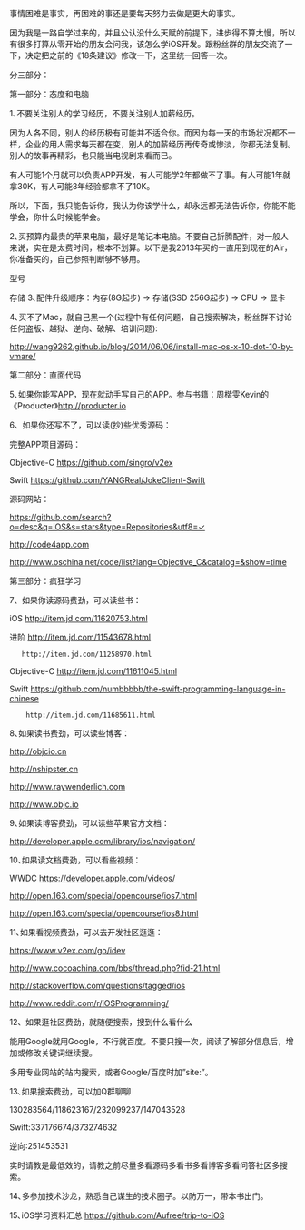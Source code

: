 事情困难是事实，再困难的事还是要每天努力去做是更大的事实。

因为我是一路自学过来的，并且公认没什么天赋的前提下，进步得不算太慢，所以有很多打算从零开始的朋友会问我，该怎么学iOS开发。跟粉丝群的朋友交流了一下，决定把之前的《18条建议》修改一下，这里统一回答一次。

分三部分：

第一部分：态度和电脑

1､不要关注别人的学习经历，不要关注别人加薪经历。

因为人各不同，别人的经历极有可能并不适合你。而因为每一天的市场状况都不一样，企业的用人需求每天都在变，别人的加薪经历再传奇或惨淡，你都无法复制。别人的故事再精彩，也只能当电视剧来看而已。

有人可能1个月就可以负责APP开发，有人可能学2年都做不了事。有人可能1年就拿30K，有人可能3年经验都拿不了10K。

所以，下面，我只能告诉你，我认为你该学什么，却永远都无法告诉你，你能不能学会，你什么时候能学会。

2､买预算内最贵的苹果电脑，最好是笔记本电脑。不要自己折腾配件，对一般人来说，实在是太费时间，根本不划算。以下是我2013年买的一直用到现在的Air，你准备买的，自己参照判断够不够用。




型号



存储
3､配件升级顺序：内存(8G起步) -> 存储(SSD 256G起步) -> CPU -> 显卡

4､买不了Mac，就自己黑一个(过程中有任何问题，自己搜索解决，粉丝群不讨论任何盗版、越狱、逆向、破解、培训问题):

http://wang9262.github.io/blog/2014/06/06/install-mac-os-x-10-dot-10-by-vmare/

第二部分：直面代码

5､如果你能写APP，现在就动手写自己的APP。参与书籍：周楷雯Kevin的《Producter》http://producter.io

6、如果你还写不了，可以读(抄)些优秀源码：

完整APP项目源码：

Objective-C https://github.com/singro/v2ex

Swift https://github.com/YANGReal/JokeClient-Swift

源码网站：

https://github.com/search?o=desc&q=iOS&s=stars&type=Repositories&utf8=✓

http://code4app.com

http://www.oschina.net/code/list?lang=Objective_C&catalog=&show=time

第三部分：疯狂学习

7、如果你读源码费劲，可以读些书：

iOS http://item.jd.com/11620753.html

进阶 http://item.jd.com/11543678.html

       http://item.jd.com/11258970.html

Objective-C http://item.jd.com/11611045.html

Swift https://github.com/numbbbbb/the-swift-programming-language-in-chinese

        http://item.jd.com/11685611.html

8､如果读书费劲，可以读些博客：

http://objcio.cn

http://nshipster.cn

http://www.raywenderlich.com

http://www.objc.io

9､如果读博客费劲，可以读些苹果官方文档：

http://developer.apple.com/library/ios/navigation/

10､如果读文档费劲，可以看些视频：

WWDC https://developer.apple.com/videos/

http://open.163.com/special/opencourse/ios7.html

http://open.163.com/special/opencourse/ios8.html

11､如果看视频费劲，可以去开发社区逛逛：

https://www.v2ex.com/go/idev

http://www.cocoachina.com/bbs/thread.php?fid-21.html

http://stackoverflow.com/questions/tagged/ios

http://www.reddit.com/r/iOSProgramming/

12、如果逛社区费劲，就随便搜索，搜到什么看什么

能用Google就用Google，不行就百度。不要只搜一次，阅读了解部分信息后，增加或修改关键词继续搜。

多用专业网站的站内搜索，或者Google/百度时加”site:”。

13､如果搜索费劲，可以加Q群聊聊

130283564/118623167/232099237/147043528

Swift:337176674/373274632

逆向:251453531

实时请教是最低效的，请教之前尽量多看源码多看书多看博客多看问答社区多搜索。

14､多参加技术沙龙，熟悉自己谋生的技术圈子。以防万一，带本书出门。

15､iOS学习资料汇总 https://github.com/Aufree/trip-to-iOS